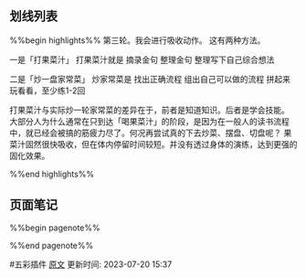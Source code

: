 ## 划线列表
%%begin highlights%%
第三轮。我会进行吸收动作。
这有两种方法。

一是「打果菜汁」
打果菜汁就是
摘录金句
整理金句
整理写下自己综合想法

二是「炒一盘家常菜」
炒家常菜是
找出正确流程
组出自己可以做的流程
拼起来玩看看，至少练1-2回

打果菜汁与实际炒一轮家常菜的差异在于，前者是知道知识。后者是学会技能。
大部分人为什么通常在只到达「喝果菜汁」的阶段，是因为在一般人的读书流程中，就已经会被搞的筋疲力尽了。何况再尝试真的下去炒菜、摆盘、切盘呢？
果菜汁固然很快吸收，但在体内停留时间较短。并没有透过身体的演练，达到更强的固化效果。

%%end highlights%%

## 页面笔记
%%begin pagenote%%

%%end pagenote%%

 #五彩插件 [原文](https://github.com/xdite/learn-hack/blob/master/12.md)
更新时间: 2023-07-20 15:37